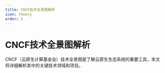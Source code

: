 ```yaml
---
title: CNCF技术全景图解析
icon: theory
order: 2
---
```


# CNCF技术全景图解析

CNCF（云原生计算基金会）技术全景图是了解云原生生态系统的重要工具，本文将详细解析其中的关键技术领域和项目。
